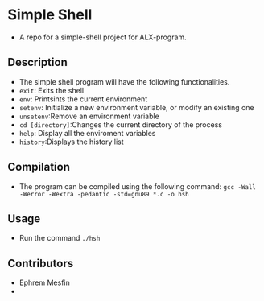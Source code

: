 # Simple Shell
- A repo for a simple-shell project for ALX-program.
## Description
- The simple shell program will have the following functionalities.
- `exit`: Exits the shell
- `env`: Printsints the current environment
- `setenv`: Initialize a new environment variable, or modify an existing one
- `unsetenv`:Remove an environment variable
- `cd [directory]`:Changes the current directory of the process
- `help`: Display all the enviroment variables
- `history`:Displays the history list

## Compilation
- The program can be compiled using the following command:
`gcc -Wall -Werror -Wextra -pedantic -std=gnu89 *.c -o hsh`

## Usage
- Run the command `./hsh`

## Contributors
- Ephrem Mesfin
- 
